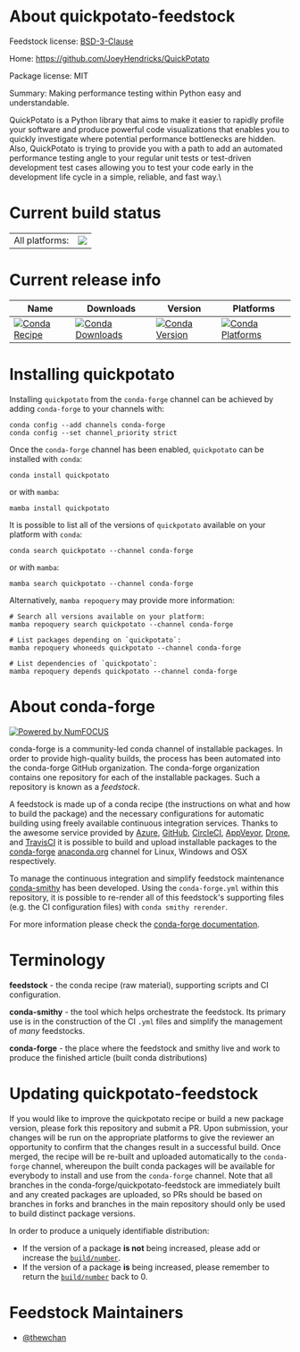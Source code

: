 About quickpotato-feedstock
===========================

Feedstock license: [BSD-3-Clause](https://github.com/conda-forge/quickpotato-feedstock/blob/main/LICENSE.txt)

Home: https://github.com/JoeyHendricks/QuickPotato

Package license: MIT

Summary: Making performance testing within Python easy and understandable.

QuickPotato is a Python library that aims to make it easier to rapidly
 profile your software and produce powerful code visualizations that enables
 you to quickly investigate where potential performance bottlenecks are
 hidden. Also, QuickPotato is trying to provide you with a path to add an
 automated performance testing angle to your regular unit tests or
 test-driven development test cases allowing you to test your code early in
 the development life cycle in a simple, reliable, and fast way.\


Current build status
====================


<table><tr><td>All platforms:</td>
    <td>
      <a href="https://dev.azure.com/conda-forge/feedstock-builds/_build/latest?definitionId=12919&branchName=main">
        <img src="https://dev.azure.com/conda-forge/feedstock-builds/_apis/build/status/quickpotato-feedstock?branchName=main">
      </a>
    </td>
  </tr>
</table>

Current release info
====================

| Name | Downloads | Version | Platforms |
| --- | --- | --- | --- |
| [![Conda Recipe](https://img.shields.io/badge/recipe-quickpotato-green.svg)](https://anaconda.org/conda-forge/quickpotato) | [![Conda Downloads](https://img.shields.io/conda/dn/conda-forge/quickpotato.svg)](https://anaconda.org/conda-forge/quickpotato) | [![Conda Version](https://img.shields.io/conda/vn/conda-forge/quickpotato.svg)](https://anaconda.org/conda-forge/quickpotato) | [![Conda Platforms](https://img.shields.io/conda/pn/conda-forge/quickpotato.svg)](https://anaconda.org/conda-forge/quickpotato) |

Installing quickpotato
======================

Installing `quickpotato` from the `conda-forge` channel can be achieved by adding `conda-forge` to your channels with:

```
conda config --add channels conda-forge
conda config --set channel_priority strict
```

Once the `conda-forge` channel has been enabled, `quickpotato` can be installed with `conda`:

```
conda install quickpotato
```

or with `mamba`:

```
mamba install quickpotato
```

It is possible to list all of the versions of `quickpotato` available on your platform with `conda`:

```
conda search quickpotato --channel conda-forge
```

or with `mamba`:

```
mamba search quickpotato --channel conda-forge
```

Alternatively, `mamba repoquery` may provide more information:

```
# Search all versions available on your platform:
mamba repoquery search quickpotato --channel conda-forge

# List packages depending on `quickpotato`:
mamba repoquery whoneeds quickpotato --channel conda-forge

# List dependencies of `quickpotato`:
mamba repoquery depends quickpotato --channel conda-forge
```


About conda-forge
=================

[![Powered by
NumFOCUS](https://img.shields.io/badge/powered%20by-NumFOCUS-orange.svg?style=flat&colorA=E1523D&colorB=007D8A)](https://numfocus.org)

conda-forge is a community-led conda channel of installable packages.
In order to provide high-quality builds, the process has been automated into the
conda-forge GitHub organization. The conda-forge organization contains one repository
for each of the installable packages. Such a repository is known as a *feedstock*.

A feedstock is made up of a conda recipe (the instructions on what and how to build
the package) and the necessary configurations for automatic building using freely
available continuous integration services. Thanks to the awesome service provided by
[Azure](https://azure.microsoft.com/en-us/services/devops/), [GitHub](https://github.com/),
[CircleCI](https://circleci.com/), [AppVeyor](https://www.appveyor.com/),
[Drone](https://cloud.drone.io/welcome), and [TravisCI](https://travis-ci.com/)
it is possible to build and upload installable packages to the
[conda-forge](https://anaconda.org/conda-forge) [anaconda.org](https://anaconda.org/)
channel for Linux, Windows and OSX respectively.

To manage the continuous integration and simplify feedstock maintenance
[conda-smithy](https://github.com/conda-forge/conda-smithy) has been developed.
Using the ``conda-forge.yml`` within this repository, it is possible to re-render all of
this feedstock's supporting files (e.g. the CI configuration files) with ``conda smithy rerender``.

For more information please check the [conda-forge documentation](https://conda-forge.org/docs/).

Terminology
===========

**feedstock** - the conda recipe (raw material), supporting scripts and CI configuration.

**conda-smithy** - the tool which helps orchestrate the feedstock.
                   Its primary use is in the construction of the CI ``.yml`` files
                   and simplify the management of *many* feedstocks.

**conda-forge** - the place where the feedstock and smithy live and work to
                  produce the finished article (built conda distributions)


Updating quickpotato-feedstock
==============================

If you would like to improve the quickpotato recipe or build a new
package version, please fork this repository and submit a PR. Upon submission,
your changes will be run on the appropriate platforms to give the reviewer an
opportunity to confirm that the changes result in a successful build. Once
merged, the recipe will be re-built and uploaded automatically to the
`conda-forge` channel, whereupon the built conda packages will be available for
everybody to install and use from the `conda-forge` channel.
Note that all branches in the conda-forge/quickpotato-feedstock are
immediately built and any created packages are uploaded, so PRs should be based
on branches in forks and branches in the main repository should only be used to
build distinct package versions.

In order to produce a uniquely identifiable distribution:
 * If the version of a package **is not** being increased, please add or increase
   the [``build/number``](https://docs.conda.io/projects/conda-build/en/latest/resources/define-metadata.html#build-number-and-string).
 * If the version of a package **is** being increased, please remember to return
   the [``build/number``](https://docs.conda.io/projects/conda-build/en/latest/resources/define-metadata.html#build-number-and-string)
   back to 0.

Feedstock Maintainers
=====================

* [@thewchan](https://github.com/thewchan/)


